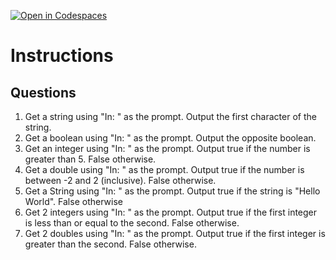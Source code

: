 [![Open in Codespaces](https://classroom.github.com/assets/launch-codespace-2972f46106e565e64193e422d61a12cf1da4916b45550586e14ef0a7c637dd04.svg)](https://classroom.github.com/open-in-codespaces?assignment_repo_id=18066577)
# Instructions  

  ## Questions
  1. Get a string using "In: " as the prompt.  Output the first character of the string.
  2. Get a boolean using "In: " as the prompt.  Output the opposite boolean.
  3. Get an integer using "In: " as the prompt.  Output true if the number is greater than 5.  False otherwise.
  4. Get a double using "In: " as the prompt. Output true if the number is between -2 and 2 (inclusive).  False otherwise.
  5. Get a String using "In: " as the prompt.  Output true if the string is "Hello World".  False otherwise
  6. Get 2 integers using "In: " as the prompt.  Output true if the first integer is less than or equal to the second.  False otherwise.
  7. Get 2 doubles using "In: " as the prompt.  Output true if the first integer is greater than the second.  False otherwise.
